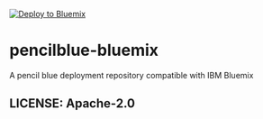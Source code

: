 [![Deploy to Bluemix](https://bluemix.net/deploy/button_x2.png)](https://bluemix.net/deploy?repository=https://github.com/joshisa/pencilblue-bluemix)
# pencilblue-bluemix
A pencil blue deployment repository compatible with IBM Bluemix

## LICENSE: Apache-2.0

